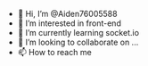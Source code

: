 - 👋 Hi, I’m @Aiden76005588
- 👀 I’m interested in front-end
- 🌱 I’m currently learning socket.io
- 💞️ I’m looking to collaborate on ...
- 📫 How to reach me 

<!---
Aiden76005588/Aiden76005588 is a ✨ special ✨ repository because its `README.md` (this file) appears on your GitHub profile.
You can click the Preview link to take a look at your changes.
--->

